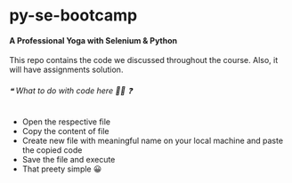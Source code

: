 # py-se-bootcamp
#### __A Professional Yoga with Selenium & Python__
This repo contains the code we discussed throughout the course. Also, it will have assignments solution.

###### ❝ What to do with code here :ok_woman: :question: 
- Open the respective file 
- Copy the content of file
- Create new file with meaningful name on your local machine and paste the copied code
- Save the file and execute 
- That preety simple 😀


